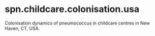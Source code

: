 # spn.childcare.colonisation.usa
Colonisation dynamics of pneumococcus in childcare centres in New Haven, CT, USA.
